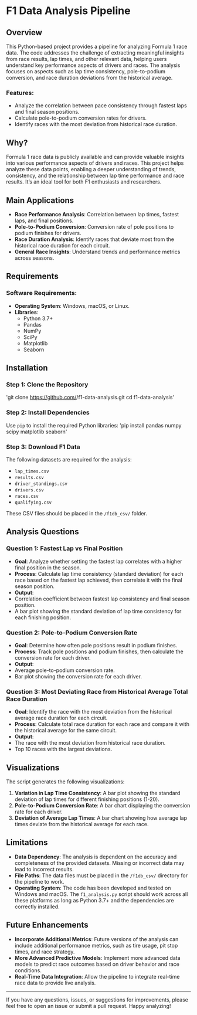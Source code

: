 # F1 Data Analysis Pipeline

## Overview

This Python-based project provides a pipeline for analyzing Formula 1 race data. The code addresses the challenge of extracting meaningful insights from race results, lap times, and other relevant data, helping users understand key performance aspects of drivers and races. The analysis focuses on aspects such as lap time consistency, pole-to-podium conversion, and race duration deviations from the historical average.

### Features:
- Analyze the correlation between pace consistency through fastest laps and final season positions.
- Calculate pole-to-podium conversion rates for drivers.
- Identify races with the most deviation from historical race duration.

## Why?

Formula 1 race data is publicly available and can provide valuable insights into various performance aspects of drivers and races. This project helps analyze these data points, enabling a deeper understanding of trends, consistency, and the relationship between lap time performance and race results. It’s an ideal tool for both F1 enthusiasts and researchers.

## Main Applications

- **Race Performance Analysis**: Correlation between lap times, fastest laps, and final positions.
- **Pole-to-Podium Conversion**: Conversion rate of pole positions to podium finishes for drivers.
- **Race Duration Analysis**: Identify races that deviate most from the historical race duration for each circuit.
- **General Race Insights**: Understand trends and performance metrics across seasons.

## Requirements

### Software Requirements:
- **Operating System**: Windows, macOS, or Linux.
- **Libraries**:
  - Python 3.7+
  - Pandas
  - NumPy
  - SciPy
  - Matplotlib
  - Seaborn

## Installation

### Step 1: Clone the Repository
'git clone https://github.com/<your-username>/f1-data-analysis.git cd f1-data-analysis'

### Step 2: Install Dependencies
Use `pip` to install the required Python libraries:
'pip install pandas numpy scipy matplotlib seaborn'

### Step 3: Download F1 Data
The following datasets are required for the analysis:
- `lap_times.csv`
- `results.csv`
- `driver_standings.csv`
- `drivers.csv`
- `races.csv`
- `qualifying.csv`

These CSV files should be placed in the `/f1db_csv/` folder.

## Analysis Questions

### Question 1: Fastest Lap vs Final Position

- **Goal**: Analyze whether setting the fastest lap correlates with a higher final position in the season.
- **Process**: Calculate lap time consistency (standard deviation) for each race based on the fastest lap achieved, then correlate it with the final season position.
- **Output**: 
- Correlation coefficient between fastest lap consistency and final season position.
- A bar plot showing the standard deviation of lap time consistency for each finishing position.

### Question 2: Pole-to-Podium Conversion Rate

- **Goal**: Determine how often pole positions result in podium finishes.
- **Process**: Track pole positions and podium finishes, then calculate the conversion rate for each driver.
- **Output**: 
- Average pole-to-podium conversion rate.
- Bar plot showing the conversion rate for each driver.

### Question 3: Most Deviating Race from Historical Average Total Race Duration

- **Goal**: Identify the race with the most deviation from the historical average race duration for each circuit.
- **Process**: Calculate total race duration for each race and compare it with the historical average for the same circuit.
- **Output**: 
- The race with the most deviation from historical race duration.
- Top 10 races with the largest deviations.

## Visualizations

The script generates the following visualizations:

1. **Variation in Lap Time Consistency**: A bar plot showing the standard deviation of lap times for different finishing positions (1-20).
2. **Pole-to-Podium Conversion Rate**: A bar chart displaying the conversion rate for each driver.
3. **Deviation of Average Lap Times**: A bar chart showing how average lap times deviate from the historical average for each race.

## Limitations

- **Data Dependency**: The analysis is dependent on the accuracy and completeness of the provided datasets. Missing or incorrect data may lead to incorrect results.
- **File Paths**: The data files must be placed in the `/f1db_csv/` directory for the pipeline to work.
- **Operating System**: The code has been developed and tested on Windows and macOS. The `f1_analysis.py` script should work across all these platforms as long as Python 3.7+ and the dependencies are correctly installed.

## Future Enhancements

- **Incorporate Additional Metrics**: Future versions of the analysis can include additional performance metrics, such as tire usage, pit stop times, and race strategy.
- **More Advanced Predictive Models**: Implement more advanced data models to predict race outcomes based on driver behavior and race conditions.
- **Real-Time Data Integration**: Allow the pipeline to integrate real-time race data to provide live analysis.

---

If you have any questions, issues, or suggestions for improvements, please feel free to open an issue or submit a pull request. Happy analyzing! 

